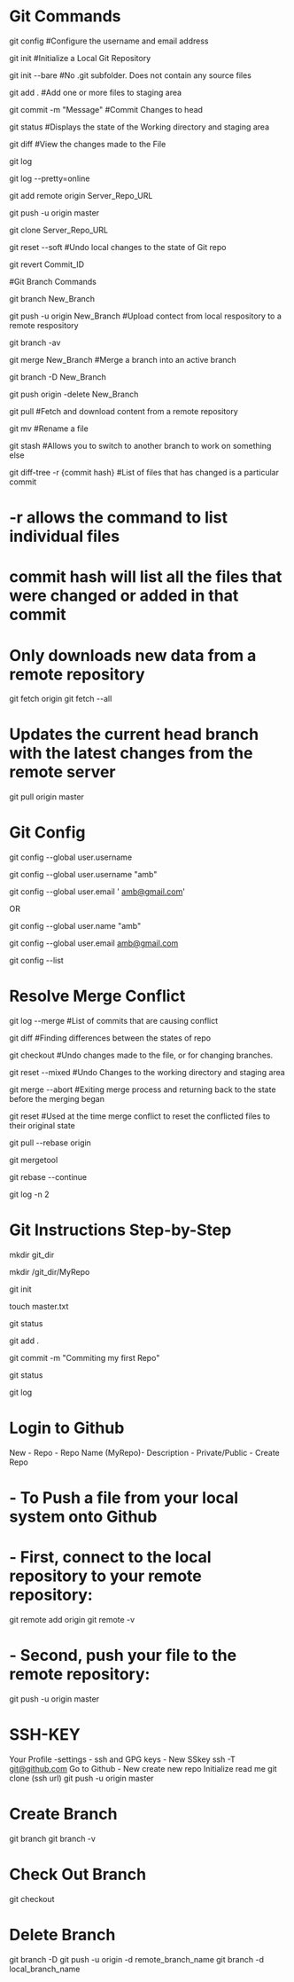 # Git Commands
git config					#Configure the username and email address

git init  					#Initialize a Local Git Repository

git init --bare				#No .git subfolder. Does not contain any source files

git add . 					#Add one or more files to staging area

git commit -m "Message" 	#Commit Changes to head

git status					#Displays the state of the Working directory and staging area

git diff 					#View the changes made to the File

git log

git log --pretty=online

git add remote origin Server_Repo_URL

git push -u origin master

git clone Server_Repo_URL

git reset --soft 			#Undo local changes to the state of Git repo

git revert Commit_ID

#Git Branch Commands

git branch New_Branch

git push -u origin New_Branch	#Upload contect from local respository to a remote respository

git branch -av

git merge New_Branch		#Merge a branch into an active branch

git branch -D New_Branch

git push origin -delete New_Branch

git pull					#Fetch and download content from a remote repository

git mv						#Rename a file

git stash 					#Allows you to switch to another branch to work on something else

git diff-tree -r {commit hash} 		#List of files that has changed is a particular commit

# -r allows the command to list individual files

# commit hash will list all the files that were changed or added in that commit

# Only downloads new data from a remote repository
git fetch origin 
git fetch --all

# Updates the current head branch with the latest changes from the remote server
git pull origin master

# Git Config
git config --global user.username <github username>
  
git config --global user.username  "amb"
  
git config --global user.email ' amb@gmail.com'
  
OR
  
git config --global user.name  "amb"
  
git config --global user.email  amb@gmail.com

git config --list

# Resolve Merge Conflict
git log --merge 			    #List of commits that are causing conflict
  
git diff					        #Finding differences between the states of repo
  
git checkout			    	  #Undo changes made to the file, or for changing branches. 
  
git reset --mixed 			  #Undo Changes to the working directory and staging area
  
git merge --abort			    #Exiting merge process and returning back to the state before the merging began
  
git reset					        #Used at the time merge conflict to reset the conflicted files to their original state
  
git pull --rebase origin <branchname>
  
git mergetool
  
git rebase --continue
  
git log -n 2


# Git Instructions Step-by-Step
mkdir git_dir
  
mkdir /git_dir/MyRepo
  
git init
  
touch master.txt
  
git status
  
git add .
  
git commit -m "Commiting my first Repo"
  
git status
  
git log

# Login to Github
New - Repo - Repo Name (MyRepo)- Description - Private/Public - Create Repo

# - To Push a file from your local system onto Github
# - First, connect to the local repository to your remote repository:
git remote add origin <copied web address>
git remote -v
# - Second, push your file to the remote repository:
git push -u origin master

# SSH-KEY
Your Profile -settings - ssh and GPG keys - New SSkey
ssh -T git@github.com
Go to Github - New create new repo
Initialize read me
git clone (ssh url)
git push -u origin master

# Create Branch
git branch <branchname>
git branch -v

# Check Out Branch
git checkout <branchname>

# Delete Branch
git branch -D <branchname>
git push -u origin -d remote_branch_name
git branch -d  local_branch_name
